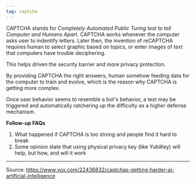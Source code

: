 ```yaml
---
tag: captcha
---
```


CAPTCHA stands for *Completely Automated Public Turing test to tell Computer and Humans Apart*. CAPTCHA works whenever the computer asks user to indentify letters. Later then, the invention of reCAPTCHA requires human to select graphic based on topics, or enter images of text that computers have trouble deciphering. 

This helps driven the security barrier and more privacy protection. 

By providing CAPTCHA the right answers, human somehow feeding data for the computer to train and evolve, which is the reason why CAPTCHA is getting more complex. 

Once user behavior seems to resemble a bot's behavior, a test may be triggered and automatically ratchering up the difficulty as a higher defense mechanism.

**Follow-up FAQs**
1. What happened if CAPTCHA is too strong and people find it hard to break
2. Some opinion state that using physical privacy key (like YubiKey) will help, but how, and will it work

---
Source:
https://www.vox.com/22436832/captchas-getting-harder-ai-artificial-intelligence